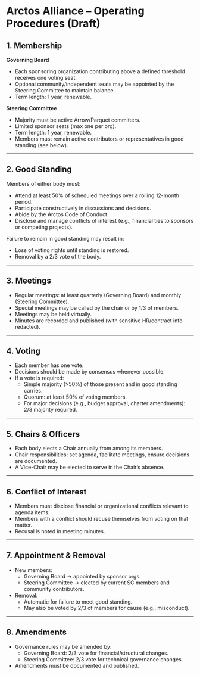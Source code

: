 # Arctos Alliance – Operating Procedures (Draft)

## 1. Membership

**Governing Board**  
- Each sponsoring organization contributing above a defined threshold receives one voting seat.  
- Optional community/independent seats may be appointed by the Steering Committee to maintain balance.  
- Term length: 1 year, renewable.  

**Steering Committee**  
- Majority must be active Arrow/Parquet committers.  
- Limited sponsor seats (max one per org).  
- Term length: 1 year, renewable.  
- Members must remain active contributors or representatives in good standing (see below).  

---

## 2. Good Standing
Members of either body must:  
- Attend at least 50% of scheduled meetings over a rolling 12-month period.  
- Participate constructively in discussions and decisions.  
- Abide by the Arctos Code of Conduct.  
- Disclose and manage conflicts of interest (e.g., financial ties to sponsors or competing projects).  

Failure to remain in good standing may result in:  
- Loss of voting rights until standing is restored.  
- Removal by a 2/3 vote of the body.  

---

## 3. Meetings
- Regular meetings: at least quarterly (Governing Board) and monthly (Steering Committee).  
- Special meetings may be called by the chair or by 1/3 of members.  
- Meetings may be held virtually.  
- Minutes are recorded and published (with sensitive HR/contract info redacted).  

---

## 4. Voting
- Each member has one vote.  
- Decisions should be made by consensus whenever possible.  
- If a vote is required:  
  - Simple majority (>50%) of those present and in good standing carries.  
  - Quorum: at least 50% of voting members.  
  - For major decisions (e.g., budget approval, charter amendments): 2/3 majority required.  

---

## 5. Chairs & Officers
- Each body elects a Chair annually from among its members.  
- Chair responsibilities: set agenda, facilitate meetings, ensure decisions are documented.  
- A Vice-Chair may be elected to serve in the Chair’s absence.  

---

## 6. Conflict of Interest
- Members must disclose financial or organizational conflicts relevant to agenda items.  
- Members with a conflict should recuse themselves from voting on that matter.  
- Recusal is noted in meeting minutes.  

---

## 7. Appointment & Removal
- New members:  
  - Governing Board → appointed by sponsor orgs.  
  - Steering Committee → elected by current SC members and community contributors.  
- Removal:  
  - Automatic for failure to meet good standing.  
  - May also be voted by 2/3 of members for cause (e.g., misconduct).  

---

## 8. Amendments
- Governance rules may be amended by:  
  - Governing Board: 2/3 vote for financial/structural changes.  
  - Steering Committee: 2/3 vote for technical governance changes.  
- Amendments must be documented and published.  
